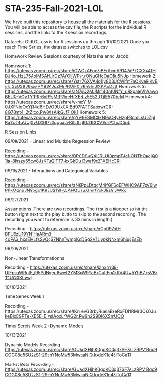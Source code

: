 # STA-235-Fall-2021-LOL
We have built this repository to house all the materials for the R sessions. You will be able to access the csv file, the R scripts for the individual R sessions, and the links to the R session recordings.

Datasets: OldLOL.csv is for R sessions up through 10/10/2021. Once you reach Time Series, the dataset switches to LOL.csv

Homework Review Sessions courtesy of Natasha annd Jacob:

Homework 1: https://utexas.zoom.us/rec/share/iCWCzAFoe8lBErAcmA9147AP7CXX44fHBJ4oLHzL75AoIMSAhLjrDz7AYOijWPvr.rONuGHcOaOBu5NJp 
Homework 2: https://utexas.zoom.us/rec/share/Yst476XVA4o1Iy803UCWlfm7aOKveRiKvBuk_2uU29J9x5xVXB3KJsZMrPROiF0.69h5hrJlXKAcDdtf 
Homework 3: https://utexas.zoom.us/rec/share/aN7pQ2MJMr140ntUNfY_uRSpaleVhAawoBEUQ-VOyTYfPRr6xRYsMtP7lqeHfXEN.z5E52UTjlE57ObrM 
Homework 4: https://utexas.zoom.us/rec/share/y-moY-M-0JXFNIqOcYj34d6HDVO9UxGXIBd97FATTSaoowrCR-8G78mt4_2tZrco.Pw8XsAjkGuf7_Ok1 
Homework 5: https://utexas.zoom.us/rec/share/qYw9ESMC9kN9xCNyHzpR3cmLsU0ZpIRa2c64qUUjGvUZ99Pr3gquadvKiIL94jBI.2BSCV9drP5hcD5pL




R Session Links

09/08/2021 - Linear and Multiple Regression Review

Recording - https://utexas.zoom.us/rec/share/BPODSuQXlERLUI3pmpTJcNONThOpejQ01ia-8lhszy55cw8JsKTuQlTT7-kxGkDu.i3waf9qZ1XEHcCRi

09/15/2021 - Interactions and Categorical Variables

Recording - https://utexas.zoom.us/rec/share/zN8PpLDtqqM4ifGFSqEFWHC9AF7pV6lwPhkOiznuJN8bgc1K95U21SI-yLAHQUau.GmrtVckJEs8IyWKc

09/27/2021 

Assumptions (There are two recordings. The first is a blooper so hit the button right next to the play butto to skip to the second recording. The recording you want to reference is 33 mins in length.)

Recording - https://utexas.zoom.us/rec/share/qCp097h0-BFU9zU19YN1HaARmB-4oPA6_hxsEMLfsSvQqS7NhnTwmpKpDSg2V1k.ypkNNxm6hiugEsEb

09/29/2021

Non-Linear Transformationns

Recording - https://utexas.zoom.us/rec/share/bIhxrrr36-UlFpsqWRutF_i95PdNgeu6wwf2YM3cW9YaBxCuItFpAkRV4Uw5YhB7.vsVBrT1UCi9XLzwj 

10/10/2021

Time Series Week 1

Recording - https://utexas.zoom.us/rec/share/lKn_evG3rbyRueiaBseRxFDhlRMr3OK0JukeBlxC9PTe-XE5E-E_vslAoxLYWG2r.Rw9h2S9QI6XSmUOQ

Timer Sereis Week 2 : Dynamic Models

10/13/2021

Dynamic Models Recording - https://utexas.zoom.us/rec/share/GUAdXHjhKGgoKC0q37SF7ALzRPV1Bqc9CGGC8c5SU2zS1r29ehYNoMw53MwqaNiQ.kxdeK1e48iToCa13

Market Beta Recording - https://utexas.zoom.us/rec/share/GUAdXHjhKGgoKC0q37SF7ALzRPV1Bqc9CGGC8c5SU2zS1r29ehYNoMw53MwqaNiQ.kxdeK1e48iToCa13


